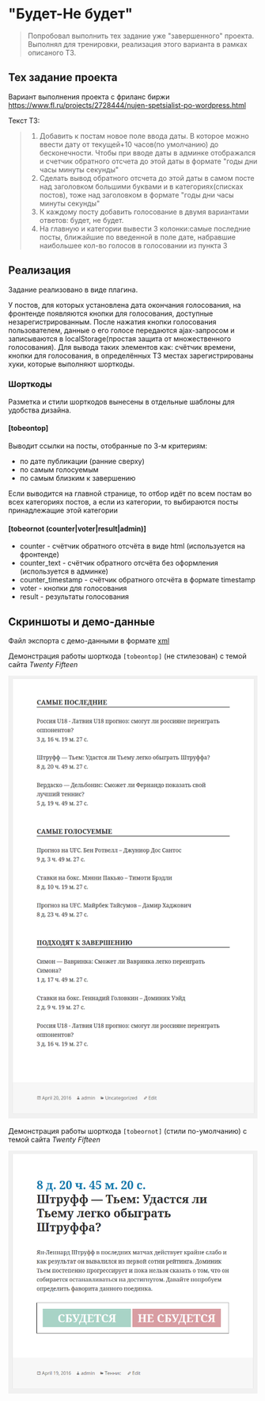# "Будет-Не будет"

> Попробовал выполнить тех задание уже "завершенного" проекта. Выполнял для тренировки, реализация этого варианта в рамках описаного ТЗ.

## Тех задание проекта
Вариант выполнения проекта с фриланс биржи https://www.fl.ru/projects/2728444/nujen-spetsialist-po-wordpress.html

Текст ТЗ:
> 1. Добавить к постам новое поле ввода даты. В которое можно ввести дату от текущей+10 часов(по умолчанию) до бесконечности. Чтобы при вводе даты в админке отображался и счетчик обратного отсчета до этой даты в формате "годы дни часы минуты секунды"
> 2. Сделать вывод обратного отсчета до этой даты в самом посте над заголовком большими буквами и в категориях(списках постов), тоже над заголовком в формате "годы дни часы минуты секунды"
> 3. К каждому посту добавить голосование в двумя вариантами ответов: будет, не будет.
> 4. На главную и категории вывести 3 колонки:самые последние посты, ближайшие по введенной в поле дате, набравшие наибольшее кол-во голосов в голосовании из пункта 3

## Реализация
Задание реализовано в виде плагина.

У постов, для которых установлена дата окончания голосования, на фронтенде появляются кнопки для голосования, доступные незарегистрированным. После нажатия кнопки голосования пользователем, данные о его голосе передаются ajax-запросом и записываются в localStorage(простая защита от множественного голосования). Для вывода таких элементов как: счётчик времени, кнопки для голосования, в определённых ТЗ местах зарегистрированы хуки, которые выполняют шорткоды.

### Шорткоды

Разметка и стили шорткодов вынесены в отдельные шаблоны для удобства дизайна.

#### [tobeontop]

Выводит ссылки на посты, отобранные по 3-м критериям:
- по дате публикации (ранние сверху)
- по самым голосуемым
- по самым близким к завершению

Если выводится на главной странице, то отбор идёт по всем постам во всех категориях постов, а если из категории, то выбираются посты принадлежащие этой категории

#### [tobeornot (counter|voter|result|admin)]

- counter - счётчик обратного отсчёта в виде html (используется на фронтенде)
- counter_text - счётчик обратного отсчёта без оформления (используется в админке)
- counter_timestamp - счётчик обратного отсчёта в формате timestamp
- voter - кнопки для голосования
- result - результаты голосования

## Скриншоты и демо-данные

Файл экспорта с демо-данными в формате [xml](demo/testpress.wordpress.2016-04-21.xml)

Демонстрация работы шорткода `[tobeontop]` (не стилезован) с темой сайта *Twenty Fifteen*

![tobeontop](demo/tobeontop.png)

Демонстрация работы шорткода `[tobeornot]` (стили по-умолчанию) с темой сайта *Twenty Fifteen*

![tobeornot](demo/tobeornot.png)
